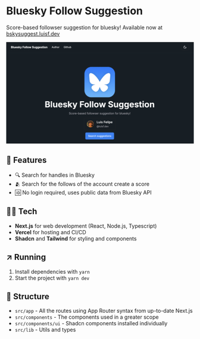 # Bluesky Follow Suggestion

Score-based followser suggestion for bluesky! Available now at [bskysuggest.luisf.dev](https://bskysuggest.luisf.dev/)

![Website Card](./public/website-card.png)

## 🧮 Features

- 🔍 Search for handles in Bluesky
- 🫂 Search for the follows of the account create a score
- 🆔 No login required, uses public data from Bluesky API

## 🧑‍💻 Tech

- **Next.js** for web development (React, Node.js, Typescript)
- **Vercel** for hosting and CI/CD
- **Shadcn** and **Tailwind** for styling and components

## ↗️ Running

1. Install dependencies with `yarn`
2. Start the project with `yarn dev`

## 🧱 Structure

- `src/app` - All the routes using App Router syntax from up-to-date Next.js
- `src/components` - The components used in a greater scope
- `src/components/ui` - Shadcn components installed individually
- `src/lib` - Utils and types
